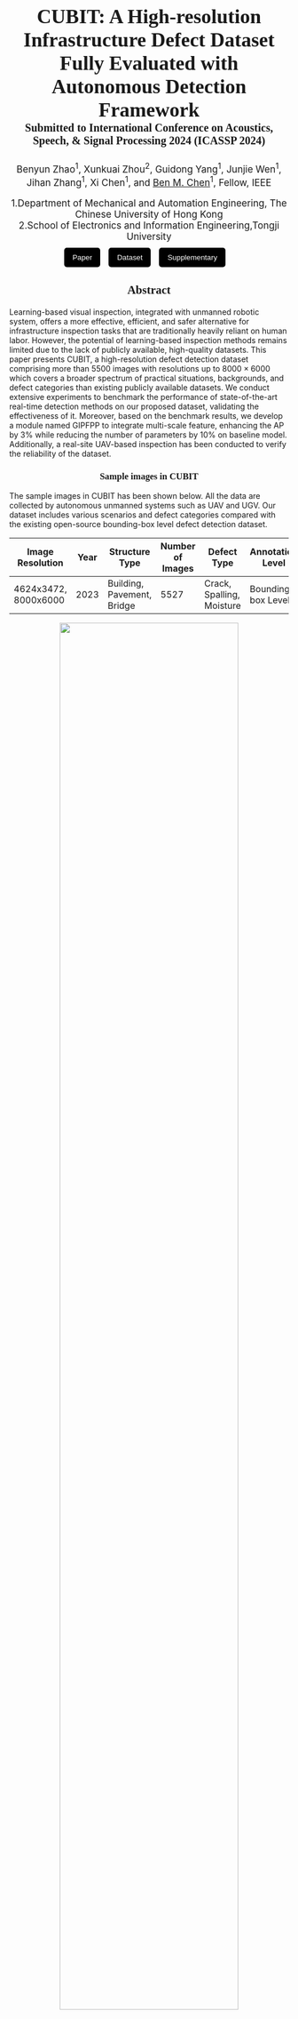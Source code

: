 <h1 style="text-align: center; font-size: 36px; font-family: 'Sama Devanagari';"> CUBIT: A High-resolution Infrastructure Defect Dataset Fully Evaluated with Autonomous Detection Framework
    <div style="text-align: center; font-size: 20px; font-family: 'Sama Devanagari';">    Submitted to International Conference on Acoustics, Speech, & Signal Processing 2024 (ICASSP 2024)
</div>
</h1>

<div style=" text-align: center; font-size: 17px;">
Benyun Zhao<sup>1</sup>, Xunkuai Zhou<sup>2</sup>, Guidong Yang<sup>1</sup>, Junjie Wen<sup>1</sup>, Jihan Zhang<sup>1</sup>,  Xi Chen<sup>1</sup>, and <a href="http://www.mae.cuhk.edu.hk/~bmchen/">Ben M. Chen</a><sup>1</sup>, Fellow, IEEE
</div>
<br>
<div  style="text-align: center; font-size: 17px;" >
1.Department of Mechanical and Automation Engineering, The Chinese University of Hong Kong  <br />       2.School of Electronics and Information Engineering,Tongji University

</div>
<div style="display: flex; flex-direction: row; margin: 10px auto; justify-content: center" > 

<button style="background-color: #000000; color: white;margin-right: 15px; padding: 10px 15px;border: none; border-radius: 5px;">
<a href="https://www.overleaf.com/" style="color: white; text-decoration: none;">Paper</a>
</button>

<button style="background-color: #000000; color: white;margin-right: 15px; padding: 10px 15px; border: none; border-radius: 5px;">
<a href="https://github.com/ZHAOBenyun/CUBIT" style="color: white; text-decoration: none;">Dataset</a>
</button>

<button style="background-color: #000000; color: white;margin-right: 15px; padding: 10px 15px; border: none; border-radius: 5px;">
<a href="#" style="color: white; text-decoration: none;">Supplementary</a>
</button>
</div>


<div style="text-align: center; font-family: 'American Typewriter'; font-weight: 400; "> 
<h2>Abstract</h2>
</div>


Learning-based visual inspection, integrated with unmanned robotic system, offers a more effective, efficient, and safer alternative for infrastructure inspection tasks that are traditionally heavily reliant on human labor. However, the potential of learning-based inspection methods remains limited due to the lack of publicly available, high-quality datasets. This paper presents CUBIT, a high-resolution defect detection dataset comprising more than $5500$ images with resolutions up to $8000\times6000$ which covers a broader spectrum of practical situations, backgrounds, and defect categories than existing publicly available datasets. We conduct extensive experiments to benchmark the performance of state-of-the-art real-time detection methods on our proposed dataset, validating the effectiveness of it. Moreover, based on the benchmark results, we develop a module named GIPFPP to integrate multi-scale feature, enhancing the AP by 3\% while reducing the number of parameters by 10\% on baseline model. Additionally, a real-site UAV-based inspection has been conducted to verify the reliability of the dataset.

<div style="text-align: center; font-family: 'American Typewriter'; font-weight: 400; "> 
<h3>Sample images in CUBIT</h3>
</div>
The sample images in CUBIT has been shown below. All the data are collected by autonomous unmanned systems such as UAV and UGV. Our dataset includes various scenarios and defect categories compared with the existing open-source bounding-box level defect detection dataset. 

Image Resolution | Year | Structure Type | Number of Images | Defect Type | Annotation Level
--- | --- | --- | --- | --- | --- |
4624x3472, 8000x6000 | 2023 | Building, Pavement, Bridge | 5527 | Crack, Spalling, Moisture | Bounding-box Level

<p align="center">
  <img src="./sample.png" width=80% height=80%> 
</p>

<div style="text-align: center; font-family: 'American Typewriter'; font-weight: 400; "> 
<h3>Defect Detection Framework based on CUBIT</h3>
</div>
The visualization of defect detection framework based on CUBIT dataset is illustrated below, which encompasses the entire process: data collection by autonomous unmanned system; the baseline network integrated with our GIPFPP module; the output of defect detection results. 
<p align="center">
  <img src="./frame.png" width=80% height=80%> 
</p>


<div style="text-align: center; font-family: 'American Typewriter'; font-weight: 400; "> 
<h3>Prediction results on the test set of the proposed CUBIT-RGB-v1 defect dataset are shown below
</h3>
We enlarge the prediction results in the bottom right corner of framework images above. CUBIT dataset covers three infrastructure types: Building facade, Pavement, and Bridge, and aims for three types of defect: Crack, Spalling, and Moisture. Rectangles indicate the output prediction box Red for Crack, Pink for Spalling, and Orange for Moisture with inferred defect type and confidence score from YOLOv6-n+GIPFPP module trained on the training set of our proposed dataset.
<p align="center">
  <img src="./index_show.png">
</p>
</div>

## The Comparison between Existing Bounding-box-level Defect Dataset with CUBIT

| Dataset       | Num. of Images | Resolution          | Data Collection Platform           | Category               | Scenario                 | Material             | Experiments                                  |
|---------------|----------------|----------------------|------------------------------------|------------------------|--------------------------|----------------------|-----------------------------------------------|
| RDD-2018      | 9053           | 600x600              | Smartphones                        | Crack, Corrosion       | Pavement                 | Asphalt              | SSD                                           |
| RDD-2019      | 13135          | 600x600              | Smartphones                        | Crack, Corrosion       | Pavement                 | Asphalt              | SSD                                           |
| RDD-2020      | 26336          | 600x600, 720x720     | Smartphones                        | Crack, Pothole         | Pavement                 | Asphalt              | SSD                                           |
| RDD-2022      | 47420          | 512x512, 600x600, 720x720, 3650x2044 | Smartphones, Hand-held cameras, UAV cameras, Google street view | Crack, Pothole     | Pavement             | Asphalt              | -                                             |
| PID           | 7237           | 640x640              | Crawled from Internet               | Crack                  | Pavement                 | Asphalt              | YOLOv2, Fast R-CNN                            |
| Murad         | 2620           | up to 838x809        | Smartphones                        | Crack                  | Pavement                 | Asphalt              | Faster R-CNN                                  |
| CODEBRIM      | 1590           | up to 6000x4000      | Hand-held cameras, UAV Cameras     | Crack, Corrosion       | Bridge                   | Concrete             | MetaQNN, ENAS                                 |
| **CUBIT**     | **5527**       | **4624x3472 and 8000x6000** | **Cameras in Unmanned Systems**  | **Crack, Spallinig, Moisture** | **Building (65%), Pavement (29%), Bridge (6%)** | **Concrete, Asphalt, Stone** | **Faster R-CNN, PP-YOLO, PP-YOLOv2, YOLOX, YOLOv5, YOLOv7, YOLOv6, YOLOv6+GIPFPP(ours), Real-site experiment** |

## Experimental Results
The evaluation results of SOTA real-time detection methods and YOLOv6-n with our GIPFPP module are benchmarked in the table below. After switching from the original module to GIPFPP module, the AP of YOLOv6-n is improved by 3%, while its number of parameters is reduced by 10%. The enhancements made to the model will facilitate the real-time defect detection using unmanned systems.

## The Evaluation Results of SOTA models on CUBIT

| Model                       | #Params.(M) | FLOPs(G) | Size | mAP$_{50}^{test}$ / mAP$_{50:95}^{test}$ | Latency(ms) |
|-----------------------------|-------------|----------|------|-----------------------------------------|--------------|
| Faster R-CNN(Res50)         | 42.62       | 477.24   | 1024 | 71.5% / 43.3%                           | 76.9         |
| PP-YOLO                     | 48.99       | 136.43   | 1024 | 76.4% / 45.1%                           | 14.5         |
| PP-YOLOv2                   | 56.91       | 146.50   | 1024 | 77.3% / 47.1%                           | 13.8         |
| YOLOv5-n                    | 1.76        | 4.10     | 1024 | 73.4% / 39.9%                           | 1.8          |
| YOLOv5-s                    | 7.18        | 15.80    | 1024 | 78.5% / 47.2%                           | 3.3          |
| YOLOv7-t                    | 6.01        | 13.01    | 1024 | 71.1% / 39.7%                           | 1.9          |
| YOLOX-n                     | 2.24        | 17.75    | 1024 | 73.0% / 39.5%                           | 4.4          |
| YOLOX-t                     | 5.03        | 39.00    | 1024 | 75.3% / 49.2%                           | 5.8          |
| YOLOX-s                     | 8.94        | 68.51    | 1024 | 77.9% / 49.4%                           | 7.6          |
| YOLOv6-n(baseline)          | 4.63        | 29.03    | 1024 | 76.3% / 47.9%                           | 2.2          |
| YOLOv6-s                    | 18.50       | 115.64   | 1024 | 79.0% / 48.2%                           | 5.3          |
| **YOLOv6-n+GIFPFF(ours)**   | **4.14 (-0.49)** | **28.02 (-1.01)** | 1024 | **77.5% (+1.2) / 50.3% (+3.1)**       | **2.2**      |



Qualitative visualization of UAV-based real-world experiment is shown below. On the left, our multi-UAVs inspection schematics is illustrated. On the right, the detection results of four direction façades of the building are displayed.
<p align="center">
  <img src="./goodman_zigzag.png">
</p>



